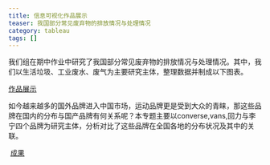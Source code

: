 ```yaml
---
title: 信息可视化作品展示
teaser: 我国部分常见废弃物的排放情况与处理情况
category: tableau
tags: []
---
```


我们组在期中作业中研究了我国部分常见废弃物的排放情况与处理情况。其中，我们以生活垃圾、工业废水、废气为主要研究主体，整理数据并制成以下图表。

  [作品展示](https://yejiejie.github.io/ye/index.html)


如今越来越多的国外品牌进入中国市场，运动品牌更是受到大众的青睐，那这些品牌在国内的分布与国产品牌有何关系呢？本专题主要以converse,vans,回力与李宁四个品牌为研究主体，分析对比了这些品牌在全国各地的分布状况及其中的关联。

  [成果](https://public.tableau.com/views/_18206/sheet0?:embed=y&:display_count=yes&publish=yes)
